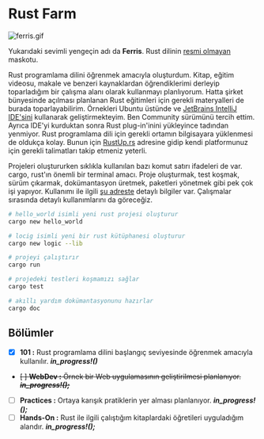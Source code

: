 # Rust Farm

![ferris.gif](ferris.gif)

Yukarıdaki sevimli yengeçin adı da __Ferris__. Rust dilinin [resmi olmayan](https://rustacean.net/) maskotu. 

Rust programlama dilini öğrenmek amacıyla oluşturdum. Kitap, eğitim videosu, makale ve benzeri kaynaklardan öğrendiklerimi derleyip toparladığım bir çalışma alanı olarak kullanmayı planlıyorum. Hatta şirket bünyesinde açılması planlanan Rust eğitimleri için gerekli materyalleri de burada toparlayabilirim. Örnekleri Ubuntu üstünde ve [JetBrains IntelliJ IDE'sini](https://www.jetbrains.com/idea/) kullanarak geliştirmekteyim. Ben Community sürümünü tercih ettim. Ayrıca IDE'yi kurduktan sonra Rust plug-in'inini yükleyince tadından yenmiyor. Rust programlama dili için gerekli ortamın bilgisayara yüklenmesi de oldukça kolay. Bunun için [RustUp.rs](https://rustup.rs/) adresine gidip kendi platformunuz için gerekli talimatları takip etmeniz yeterli. 

Projeleri oluştururken sıklıkla kullanılan bazı komut satırı ifadeleri de var. cargo, rust'ın önemli bir terminal amacı. Proje oluşturmak, test koşmak, sürüm çıkarmak, dokümantasyon üretmek, paketleri yönetmek gibi pek çok işi yapıyor. Kullanımı ile ilgili [şu adreste](https://doc.rust-lang.org/cargo/commands/index.html) detaylı bilgiler var. Çalışmalar sırasında detaylı kullanımlarını da göreceğiz.

```bash
# hello_world isimli yeni rust projesi oluşturur
cargo new hello_world

# locig isimli yeni bir rust kütüphanesi oluşturur
cargo new logic --lib

# projeyi çalıştırır
cargo run

# projedeki testleri koşmamızı sağlar
cargo test

# akıllı yardım dokümantasyonunu hazırlar
cargo doc
```

## Bölümler

- [x] __101 :__ Rust programlama dilini başlangıç seviyesinde öğrenmek amacıyla kullanılır. ***in_progress!()***
- ~~[ ] __WebDev :__ Örnek bir Web uygulamasının geliştirilmesi planlanıyor. ***in_progress!();***~~
- [ ] __Practices :__ Ortaya karışık pratiklerin yer alması planlanıyor. ***in_progress!();***
- [ ] __Hands-On :__ Rust ile ilgili çalıştığım kitaplardaki öğretileri uyguladığım alandır. ***in_progress!();***
